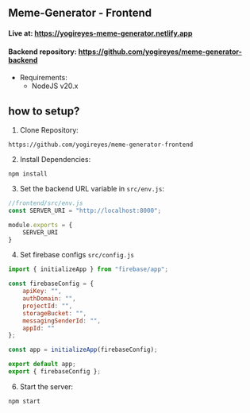 ## Meme-Generator - Frontend

#### Live at: https://yogireyes-meme-generator.netlify.app
#### Backend repository: https://github.com/yogireyes/meme-generator-backend

* Requirements:
  - NodeJS v20.x

## how to setup?
1. Clone Repository:
```
https://github.com/yogireyes/meme-generator-frontend
```
2. Install Dependencies:
```
npm install
```
3. Set the backend URL variable in `src/env.js`:
```javascript
//frontend/src/env.js
const SERVER_URI = "http://localhost:8000";

module.exports = {
    SERVER_URI
}
```
4. Set firebase configs `src/config.js`
```javascript
import { initializeApp } from "firebase/app";

const firebaseConfig = {
    apiKey: "",
    authDomain: "",
    projectId: "",
    storageBucket: "",
    messagingSenderId: "",
    appId: ""
};

const app = initializeApp(firebaseConfig);

export default app;
export { firebaseConfig };
```
6. Start the server:
```
npm start
```

